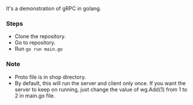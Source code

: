 It's a demonstration of gRPC in golang.

### Steps
- Clone the repository.
- Go to repository.
- Run ```go run main.go```

### Note
- Proto file is in shop directory.
- By default, this will run the server and client only once. If you want the server to keep on running, just change the value of wg.Add(1) from 1 to 2 in main.go file.
